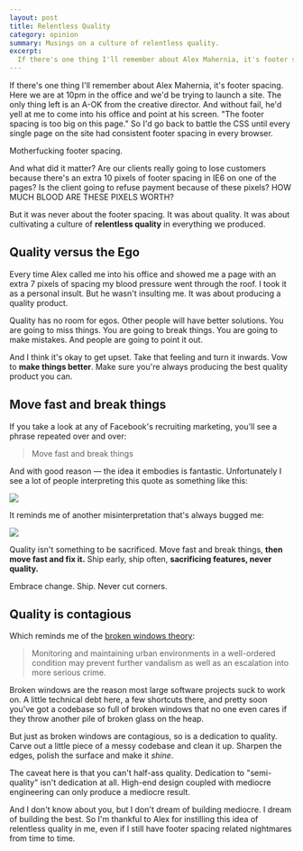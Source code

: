 ```yaml
---
layout: post
title: Relentless Quality
category: opinion
summary: Musings on a culture of relentless quality.
excerpt:
  If there's one thing I'll remember about Alex Mahernia, it's footer spacing. Here we are at 10pm in the office and we'd be trying to launch a site. The only thing left is an A-OK from the creative director. And without fail, he'd yell at me to come into his office and point at his screen. "The footer spacing is too big on this page." So I'd go back to battle the CSS until every single page on the site had consistent footer spacing in every browser.
---
```


If there's one thing I'll remember about Alex Mahernia, it's footer spacing. Here we are at 10pm in the office and we'd be trying to launch a site. The only thing left is an A-OK from the creative director. And without fail, he'd yell at me to come into his office and point at his screen. "The footer spacing is too big on this page." So I'd go back to battle the CSS until every single page on the site had consistent footer spacing in every browser.

Motherfucking footer spacing.

And what did it matter? Are our clients really going to lose customers because there's an extra 10 pixels of footer spacing in IE6 on one of the pages? Is the client going to refuse payment because of these pixels? HOW MUCH BLOOD ARE THESE PIXELS WORTH?

But it was never about the footer spacing. It was about quality. It was about cultivating a culture of **relentless quality** in everything we produced.

## Quality versus the Ego

Every time Alex called me into his office and showed me a page with an extra 7 pixels of spacing my blood pressure went through the roof. I took it as a personal insult. But he wasn't insulting me. It was about producing a quality product.

Quality has no room for egos. Other people will have better solutions. You are going to miss things. You are going to break things. You are going to make mistakes. And people are going to point it out.

And I think it's okay to get upset. Take that feeling and turn it inwards. Vow to **make things better**. Make sure you're always producing the best quality product you can.

## Move fast and break things

If you take a look at any of Facebook's recruiting marketing, you'll see a phrase repeated over and over:

> Move fast and break things

And with good reason — the idea it embodies is fantastic. Unfortunately I see a lot of people interpreting this quote as something like this:

 <div class="figure"><img src="http://assets.warpspire.com/images/relentless-quality/breakthings.png" /></div>

It reminds me of another misinterpretation that's always bugged me:

 <div class="figure"><img src="http://assets.warpspire.com/images/relentless-quality/shipfast.png" /></div>

Quality isn't something to be sacrificed.  Move fast and break things, **then move fast and fix it.**  Ship early, ship often, **sacrificing features, never quality.**

Embrace change. Ship. Never cut corners.

## Quality is contagious

Which reminds me of the [broken windows theory](http://en.wikipedia.org/wiki/Broken_windows_theory):

> Monitoring and maintaining urban environments in a well-ordered condition may prevent further vandalism as well as an escalation into more serious crime.

Broken windows are the reason most large software projects suck to work on. A little technical debt here, a few shortcuts there, and pretty soon you've got a codebase so full of broken windows that no one even cares if they throw another pile of broken glass on the heap.

But just as broken windows are contagious, so is a dedication to quality. Carve out a little piece of a messy codebase and clean it up. Sharpen the edges, polish the surface and make it *shine*.

The caveat here is that you can't half-ass quality. Dedication to "semi-quality" isn't dedication at all. High-end design coupled with mediocre engineering can only produce a mediocre result.

And I don't know about you, but I don't dream of building mediocre. I dream of building the best. So I'm thankful to Alex for instilling this idea of relentless quality in me, even if I still have footer spacing related nightmares from time to time.

